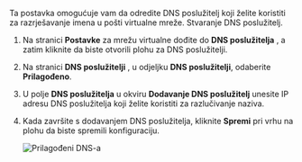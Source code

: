Ta postavka omogućuje vam da odredite DNS poslužitelj koji želite koristiti za razrješavanje imena u pošti virtualne mreže. Stvaranje DNS poslužitelj.

1. Na stranici **Postavke** za mrežu virtualne dođite do **DNS poslužitelja** , a zatim kliknite da biste otvorili plohu za DNS poslužitelji.
2. Na stranici **DNS poslužitelji** , u odjeljku **DNS poslužitelji**, odaberite **Prilagođeno**.
3. U polje **DNS poslužitelja** u okviru **Dodavanje DNS poslužitelj** unesite IP adresu DNS poslužitelja koji želite koristiti za razlučivanje naziva.
4. Kada završite s dodavanjem DNS poslužitelja, kliknite **Spremi** pri vrhu na plohu da biste spremili konfiguraciju.

    ![Prilagođeni DNS-a](./media/vpn-gateway-add-dns-rm-portal/add_dns.png)
